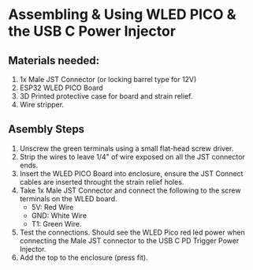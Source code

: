 # Assembling & Using WLED PICO & the USB C Power Injector

## Materials needed:
1. 1x Male JST Connector (or locking barrel type for 12V)
3. ESP32 WLED PICO Board
4. 3D Printed protective case for board and strain relief.
5. Wire stripper.

## Asembly Steps
1. Unscrew the green terminals using a small flat-head screw driver.
2. Strip the wires to leave 1/4" of wire exposed on all the JST connector ends.
3. Insert the WLED PICO Board into enclosure, ensure the JST Connect cables are inserted throught the strain relief holes.
4. Take 1x Male JST Connector and connect the following to the screw terminals on the WLED board.
    * 5V: Red Wire
    * GND: White Wire
    * T1: Green Wire. 
7. Test the connections. Should see the WLED Pico red led power when connecting the Male JST connector to the USB C PD Trigger Power Injector.
8. Add the top to the enclosure (press fit).